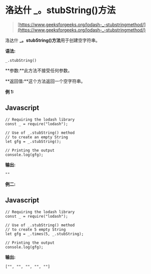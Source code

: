 # 洛达什 _。stubString()方法

> [https://www.geeksforgeeks.org/lodash-_-stubstringmethod/](https://www.geeksforgeeks.org/lodash-_-stubstringmethod/)

洛达什 **_。stubString()方法**用于创建空字符串。

**语法:**

```
_.stubString()
```

**参数:**此方法不接受任何参数。

**返回值:**这个方法返回一个空字符串。

**例 1:**

## Javascript

```
// Requiring the lodash library  
const _ = require("lodash");            

// Use of _.stubString() method 
// to create an empty String
let gfg = _.stubString(); 

// Printing the output  
console.log(gfg);
```

**输出:**

```
""

```

**例二:**

## Javascript

```
// Requiring the lodash library  
const _ = require("lodash");            

// Use of _.stubString() method 
// to create 5 empty String
let gfg = _.times(5, _.stubString); 

// Printing the output  
console.log(gfg);
```

**输出:**

```
["", "", "", "", ""]

```